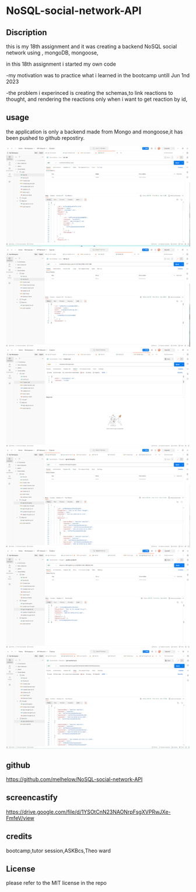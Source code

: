# NoSQL-social-network-API

## Discription

this is my 18th assignment and it was creating a backend NoSQL social network using , mongoDB, mongoose,

in this 18th assignment  i started my own code 

-my motivation was to practice what i learned in the bootcamp untill Jun 1nd 2023

-the problem i experinced is creating the schemas,to link reactions to thought, and rendering the reactions only when i want to get reaction by id,

## usage
the application is only a backend made from Mongo and mongoose,it has been pushed to github repostiry.

![Getting Started](./assets/1.png)
![Getting Started](./assets/2.png)
![Getting Started](./assets/3.png)
![Getting Started](./assets/4.png)
![Getting Started](./assets/5.png)
![Getting Started](./assets/6.png)




## github 
https://github.com/melhelow/NoSQL-social-network-API



## screencastify
https://drive.google.com/file/d/1YSOtCnN23NAONrpFsgXVPRwJXe-FmfeV/view




## credits

bootcamp,tutor session,ASKBcs,Theo ward



## License

please refer to the MIT license in the repo